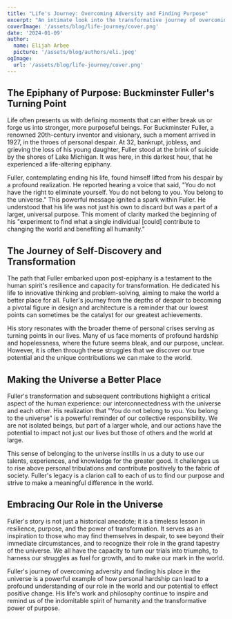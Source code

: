 ```yaml
---
title: "Life's Journey: Overcoming Adversity and Finding Purpose"
excerpt: "An intimate look into the transformative journey of overcoming personal challenges and finding one's place in the universe."
coverImage: '/assets/blog/life-journey/cover.png'
date: '2024-01-09'
author:
  name: Elijah Arbee
  picture: '/assets/blog/authors/eli.jpeg'
ogImage:
  url: '/assets/blog/life-journey/cover.png'
---
```


## The Epiphany of Purpose: Buckminster Fuller's Turning Point
Life often presents us with defining moments that can either break us or forge us into stronger, more purposeful beings. For Buckminster Fuller, a renowned 20th-century inventor and visionary, such a moment arrived in 1927, in the throes of personal despair. At 32, bankrupt, jobless, and grieving the loss of his young daughter, Fuller stood at the brink of suicide by the shores of Lake Michigan. It was here, in this darkest hour, that he experienced a life-altering epiphany.

Fuller, contemplating ending his life, found himself lifted from his despair by a profound realization. He reported hearing a voice that said, "You do not have the right to eliminate yourself. You do not belong to you. You belong to the universe." This powerful message ignited a spark within Fuller. He understood that his life was not just his own to discard but was a part of a larger, universal purpose. This moment of clarity marked the beginning of his "experiment to find what a single individual [could] contribute to changing the world and benefiting all humanity."

## The Journey of Self-Discovery and Transformation
The path that Fuller embarked upon post-epiphany is a testament to the human spirit's resilience and capacity for transformation. He dedicated his life to innovative thinking and problem-solving, aiming to make the world a better place for all. Fuller's journey from the depths of despair to becoming a pivotal figure in design and architecture is a reminder that our lowest points can sometimes be the catalyst for our greatest achievements.

His story resonates with the broader theme of personal crises serving as turning points in our lives. Many of us face moments of profound hardship and hopelessness, where the future seems bleak, and our purpose, unclear. However, it is often through these struggles that we discover our true potential and the unique contributions we can make to the world.

## Making the Universe a Better Place
Fuller's transformation and subsequent contributions highlight a critical aspect of the human experience: our interconnectedness with the universe and each other. His realization that "You do not belong to you. You belong to the universe" is a powerful reminder of our collective responsibility. We are not isolated beings, but part of a larger whole, and our actions have the potential to impact not just our lives but those of others and the world at large.

This sense of belonging to the universe instills in us a duty to use our talents, experiences, and knowledge for the greater good. It challenges us to rise above personal tribulations and contribute positively to the fabric of society. Fuller's legacy is a clarion call to each of us to find our purpose and strive to make a meaningful difference in the world.

## Embracing Our Role in the Universe
Fuller's story is not just a historical anecdote; it is a timeless lesson in resilience, purpose, and the power of transformation. It serves as an inspiration to those who may find themselves in despair, to see beyond their immediate circumstances, and to recognize their role in the grand tapestry of the universe. We all have the capacity to turn our trials into triumphs, to harness our struggles as fuel for growth, and to make our mark in the world.

Fuller's journey of overcoming adversity and finding his place in the universe is a powerful example of how personal hardship can lead to a profound understanding of our role in the world and our potential to effect positive change. His life's work and philosophy continue to inspire and remind us of the indomitable spirit of humanity and the transformative power of purpose.
